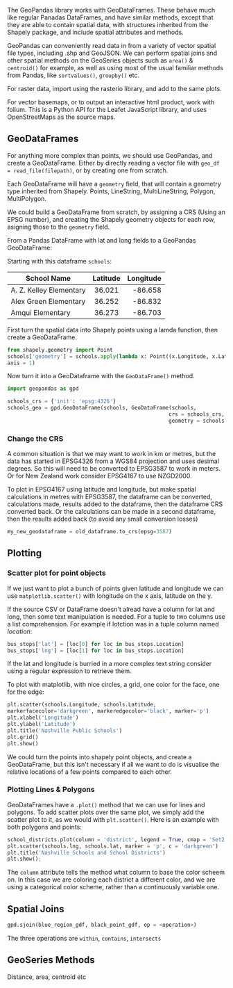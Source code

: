 The GeoPandas library works with GeoDataFrames.  These behave much like regular Panadas DataFrames, and have similar methods, except that they are able to contain spatial data, with structures inherited from the Shapely package, and include spatial attributes and methods.

GeoPandas can conveniently read data in from a variety of vector spatial file types, including .shp and GeoJSON.  We can perform spatial joins and other spatial methods on the GeoSeries objects such as `area()` & `centroid()` for example, as well as using most of the usual familiar methods from Pandas, like `sortvalues()`, `groupby()` etc.

For raster data, import using the rasterio library, and add to the same plots.  

For vector basemaps, or to output an interactive html product, work with folium.  This is a Python API for the Leafet JavaScript library, and uses OpenStreetMaps as the source maps. 

## GeoDataFrames
For anything more complex than points, we should use GeoPandas, and create a GeoDataFrame.  Either by directly reading a vector file with `geo_df = read_file(filepath)`, or by creating one from scratch.

Each GeoDataFrame will have a `geometry` field, that will contain a geometry type inherited from Shapely.  Points, LineString, MultiLineString, Polygon, MultiPolygon.

We could build a GeoDataFrame from scratch, by assigning a CRS (Using an EPSG number), and creating the Shapely geometry objects for each row, asigning those to the `geometry` field.

From a Pandas DataFrame with lat and long fields to a GeoPandas GeoDataFrame:

Starting with this dataframe `schools`:

|School Name | Latitude  |   Longitude |
|----------|:-------------:|------:|
|A. Z. Kelley Elementary | 36.021 | -86.658 |
|Alex Green Elementary |36.252 |-86.832 |
|Amqui Elementary |36.273|-86.703 |

First turn the spatial data into Shapely points using a lamda function, then create a GeoDataFrame.
```python
from shapely.geometry import Point
schools['geometry'] = schools.apply(lambda x: Point((x.Longitude, x.Latitude)),
axis = 1)
```
Now turn it into a GeoDataframe with the `GeoDataFrame()` method.
```python
import geopandas as gpd

schools_crs = {'init': 'epsg:4326'}
schools_geo = gpd.GeoDataFrame(schools, GeoDataFrame(schools,
													crs = schools_crs,
													geometry = schools.geometry))
```

### Change the CRS

A common situation is that we may want to work in km or metres, but the data has started in EPSG4326 from a WGS84 projection and uses desimal degrees.  So this will need to be converted to EPSG3587 to work in meters.   Or for New Zealand work consider EPSG4167 to use NZGD2000.

To plot in EPSG4167 using latitude and longitude, but make spatial calculations in metres with EPSG3587, the dataframe can be converted, calculations made, results added to the dataframe, then the dataframe CRS converted back.  Or the calculations can be made in a second dataframe, then the results added back (to avoid any small conversion losses)
```python
my_new_geodataframe = old_dataframe.to_crs(epsg=3587)   
```

## Plotting 

### Scatter plot for point objects
If we just want to plot a bunch of points given latitude and longitude we can use `matplotlib.scatter()`  with longitude on the x axis, latitude on the y.

If the source CSV or DataFrame doesn't alread have a column for lat and long, then some text manipulation is needed.  For a tuple to two columns use a list comprehension.  For example if lotction was in a tuple column named *location*:
```python
bus_stops['lat'] = [loc[0] for loc in bus_stops.Location]
bus_stops['lng'] = [loc[1] for loc in bus_stops.Location]
```
If the lat and longitude is burried in a more complex text string consider using a regular expression to retrieve them.

To plot with matplotlib, with nice circles, a grid, one color for the face, one for the edge:
```python
plt.scatter(schools.Longitude, schools.Latitude,
markerfacecolor='darkgreen', markeredgecolor='black', marker='p')
plt.xlabel('Longitude')
plt.ylabel('Latitude')
plt.title('Nashville Public Schools')
plt.grid()
plt.show()
```
We could turn the points into shapely point objects, and create a GeoDataFrame, but this isn't necessary if all we want to do is visualise the relative locations of a few points compared to each other.

### Plotting Lines & Polygons
GeoDataFrames have a `.plot()` method that we can use for lines and polygons.
To add scatter plots over the same plot, we simply add the scatter plot to it, as we would with `plt.scatter()`.  Here is an example with both polygons and points:

```python
school_districts.plot(column = 'district', legend = True, cmap = 'Set2')
plt.scatter(schools.lng, schools.lat, marker = 'p', c = 'darkgreen')
plt.title('Nashville Schools and School Districts')
plt.show();
```
The `column` attribute tells the method what column to base the color scheem on.  In this case we are coloring each district a different color, and we are using a categorical color scheme, rather than a continuously variable one.

## Spatial Joins

```python
gpd.sjoin(blue_region_gdf, black_point_gdf, op = <operation>)
```
The three operations are `within`, `contains`, `intersects`

## GeoSeries Methods

Distance, area, centroid etc